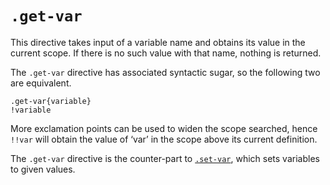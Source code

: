 # `.get-var`

This directive takes input of a variable name and obtains its value in the current scope.
If there is no such value with that name, nothing is returned.

The `.get-var` directive has associated syntactic sugar, so the following two are equivalent.

```emblem
.get-var{variable}
!variable
```

More exclamation points can be used to widen the scope searched, hence `!!var` will obtain the value of ‘var’ in the scope above its current definition.

The `.get-var` directive is the counter-part to [`.set-var`][set-var], which sets variables to given values.

[set-var]: set-var.md
